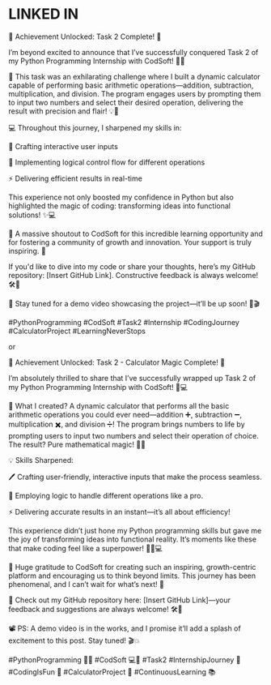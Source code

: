 <H1>LINKED IN</H1>

🎉 Achievement Unlocked: Task 2 Complete! 🎉

I’m beyond excited to announce that I’ve successfully conquered Task 2 of my Python Programming Internship with CodSoft! 🚀✨

🔢 This task was an exhilarating challenge where I built a dynamic calculator capable of performing basic arithmetic operations—addition, subtraction, multiplication, and division. The program engages users by prompting them to input two numbers and select their desired operation, delivering the result with precision and flair! 💡🔢

💻 Throughout this journey, I sharpened my skills in:

📝 Crafting interactive user inputs

🔄 Implementing logical control flow for different operations

⚡ Delivering efficient results in real-time

This experience not only boosted my confidence in Python but also highlighted the magic of coding: transforming ideas into functional solutions! ✨💻

🙌 A massive shoutout to CodSoft for this incredible learning opportunity and for fostering a community of growth and innovation. Your support is truly inspiring. 🌟

If you'd like to dive into my code or share your thoughts, here’s my GitHub repository: [Insert GitHub Link]. Constructive feedback is always welcome! 🛠️💬

🎥 Stay tuned for a demo video showcasing the project—it’ll be up soon! 🌟🎬

#PythonProgramming #CodSoft #Task2 #Internship #CodingJourney #CalculatorProject #LearningNeverStops

or

🎉 Achievement Unlocked: Task 2 - Calculator Magic Complete! 🎉

I’m absolutely thrilled to share that I’ve successfully wrapped up Task 2 of my Python Programming Internship with CodSoft! 🐍💻

🔢 What I created? A dynamic calculator that performs all the basic arithmetic operations you could ever need—addition ➕, subtraction ➖, multiplication ✖️, and division ➗! The program brings numbers to life by prompting users to input two numbers and select their operation of choice. The result? Pure mathematical magic! 🎩✨

💡 Skills Sharpened:

🖊️ Crafting user-friendly, interactive inputs that make the process seamless.

🔄 Employing logic to handle different operations like a pro.

⚡ Delivering accurate results in an instant—it’s all about efficiency!

This experience didn’t just hone my Python programming skills but gave me the joy of transforming ideas into functional reality. It’s moments like these that make coding feel like a superpower! 🦸‍♂️💻

🙌 Huge gratitude to CodSoft for creating such an inspiring, growth-centric platform and encouraging us to think beyond limits. This journey has been phenomenal, and I can’t wait for what’s next! 🌟

📂 Check out my GitHub repository here: [Insert GitHub Link]—your feedback and suggestions are always welcome! 🛠️💬

📽️ PS: A demo video is in the works, and I promise it’ll add a splash of excitement to this post. Stay tuned! 🎬💥

#PythonProgramming 🐍✨ #CodSoft 💻🌟 #Task2 #InternshipJourney 🚀 #CodingIsFun 🎨 #CalculatorProject 🧮 #ContinuousLearning 📚
